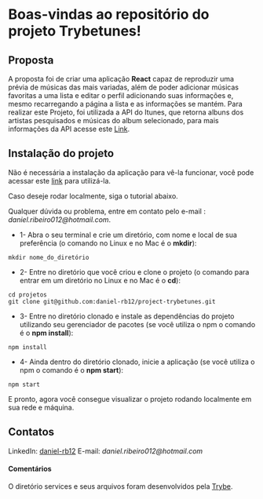 # Boas-vindas ao repositório do projeto Trybetunes!

## Proposta

A proposta foi de criar uma aplicação **React** capaz de reproduzir uma prévia de músicas das mais variadas,
além de poder adicionar músicas favoritas a uma lista e editar o perfil adicionando suas informações e, mesmo recarregando a página a lista e as informações se mantém.
Para realizar este Projeto, foi utilizada a API do Itunes, que retorna albuns dos artistas pesquisados 
e músicas do album selecionado, para mais informações da API acesse este [Link](https://performance-partners.apple.com/search-api).

## Instalação do projeto

Não é necessária a instalação da aplicação para vê-la funcionar, você pode acessar este [link](https://daniel-rb12.github.io/project-trybetunes/#/) para utilizá-la.

Caso deseje rodar localmente, siga o tutorial abaixo.

Qualquer dúvida ou problema, entre em contato pelo e-mail : _daniel.ribeiro012@hotmail.com_.
* 1- Abra o seu terminal e crie um diretório, com nome e local de sua preferência (o comando no Linux e no Mac é o **mkdir**):
```
mkdir nome_do_diretório
```

* 2- Entre no diretório que você criou e clone o projeto (o comando para entrar em um diretório no Linux e no Mac é o **cd**):
```
cd projetos
git clone git@github.com:daniel-rb12/project-trybetunes.git
```

* 3- Entre no diretório clonado e instale as dependências do projeto utilizando seu gerenciador de pacotes
(se você utiliza o npm o comando é o **npm install**):
```
npm install
```

* 4- Ainda dentro do diretório clonado, inicie a aplicação (se você utiliza o npm o comando é o **npm start**):
```
npm start
```

E pronto, agora você consegue visualizar o projeto rodando localmente em sua rede e máquina.

## Contatos
LinkedIn: [daniel-rb12](https://www.linkedin.com/in/daniel-rb12/)
E-mail: _daniel.ribeiro012@hotmail.com_


#### Comentários
O diretório services e seus arquivos foram desenvolvidos pela [Trybe](https://github.com/tryber).